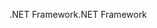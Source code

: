 <span data-ttu-id="08f95-101">.NET Framework</span><span class="sxs-lookup"><span data-stu-id="08f95-101">.NET Framework</span></span>